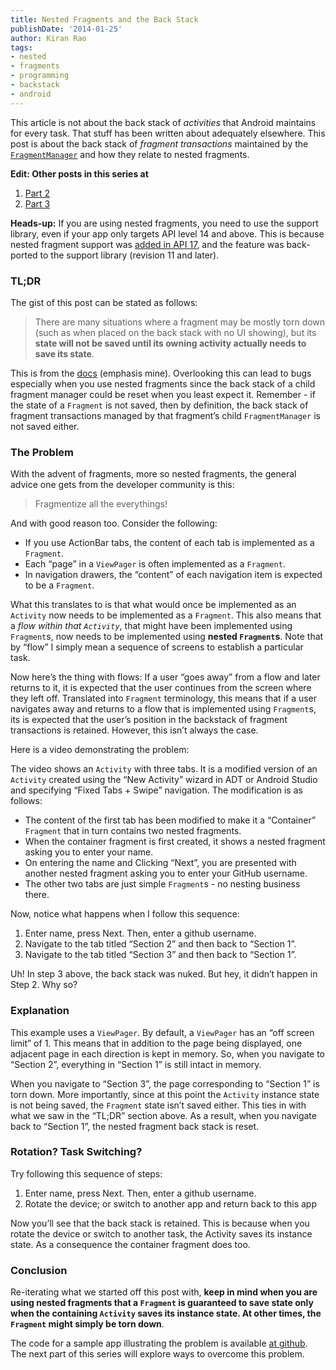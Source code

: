 ```yaml
--- 
title: Nested Fragments and the Back Stack 
publishDate: '2014-01-25'
author: Kiran Rao 
tags: 
- nested 
- fragments 
- programming 
- backstack 
- android
---
```


This article is not about the back stack of *activities* that Android
maintains for every task. That stuff has been written about adequately
elsewhere. This post is about the back stack of *fragment transactions*
maintained by the
[`FragmentManager`](http://developer.android.com/reference/android/support/v4/app/FragmentManager.html)
and how they relate to nested fragments.

**Edit: Other posts in this series at**

1.  [Part 2](http://curioustechizen.blogspot.com/2014/02/nested-fragment-and-backstack-part-2.html)
2.  [Part 3](http://curioustechizen.blogspot.com/2014/02/nested-fragments-and-backstack-part-3.html)

**Heads-up:** If you are using nested fragments, you need to use the
support library, even if your app only targets API level 14 and above.
This is because nested fragment support was [added in API
17](http://developer.android.com/about/versions/android-4.2.html#NestedFragments),
and the feature was back-ported to the support library (revision 11 and
later).

### TL;DR

The gist of this post can be stated as follows:

> There are many situations where a fragment may be mostly torn down
> (such as when placed on the back stack with no UI showing), but its
> **state will not be saved until its owning activity actually needs to
> save its state**.

This is from the
[docs](http://developer.android.com/reference/android/support/v4/app/Fragment.html#onSaveInstanceState%28android.os.Bundle%29)
(emphasis mine). Overlooking this can lead to bugs especially when you
use nested fragments since the back stack of a child fragment manager
could be reset when you least expect it. Remember - if the state of a
`Fragment` is not saved, then by definition, the back stack of fragment
transactions managed by that fragment’s child `FragmentManager` is not
saved either.

### The Problem

With the advent of fragments, more so nested fragments, the general
advice one gets from the developer community is this:

> Fragmentize all the everythings!

And with good reason too. Consider the following:

-   If you use ActionBar tabs, the content of each tab is implemented as
    a `Fragment`.
-   Each “page” in a `ViewPager` is often implemented as a `Fragment`.
-   In navigation drawers, the “content” of each navigation item is
    expected to be a `Fragment`.

What this translates to is that what would once be implemented as an
`Activity` now needs to be implemented as a `Fragment`. This also means
that a *flow within that `Activity`*, that might have been implemented
using `Fragment`s, now needs to be implemented using **nested
`Fragment`s**. Note that by “flow” I simply mean a sequence of screens
to establish a particular task.

Now here’s the thing with flows: If a user “goes away” from a flow and
later returns to it, it is expected that the user continues from the
screen where they left off. Translated into `Fragment` terminology, this
means that if a user navigates away and returns to a flow that is
implemented using `Fragment`s, its is expected that the user’s position
in the backstack of fragment transactions is retained. However, this
isn’t always the case.

Here is a video demonstrating the problem:

The video shows an `Activity` with three tabs. It is a modified version
of an `Activity` created using the “New Activity” wizard in ADT or
Android Studio and specifying “Fixed Tabs + Swipe” navigation. The
modification is as follows:

-   The content of the first tab has been modified to make it a
    “Container” `Fragment` that in turn contains two nested fragments.
-   When the container fragment is first created, it shows a nested
    fragment asking you to enter your name.
-   On entering the name and Clicking “Next”, you are presented with
    another nested fragment asking you to enter your GitHub username.
-   The other two tabs are just simple `Fragment`s - no nesting business
    there.

Now, notice what happens when I follow this sequence:

1.  Enter name, press Next. Then, enter a github username.
2.  Navigate to the tab titled “Section 2” and then back to “Section 1”.
3.  Navigate to the tab titled “Section 3” and then back to “Section 1”.

Uh! In step 3 above, the back stack was nuked. But hey, it didn’t happen
in Step 2. Why so?

### Explanation

This example uses a `ViewPager`. By default, a `ViewPager` has an “off
screen limit” of 1. This means that in addition to the page being
displayed, one adjacent page in each direction is kept in memory. So,
when you navigate to “Section 2”, everything in “Section 1” is still
intact in memory.

When you navigate to “Section 3”, the page corresponding to “Section 1”
is torn down. More importantly, since at this point the `Activity`
instance state is not being saved, the `Fragment` state isn’t saved
either. This ties in with what we saw in the “TL;DR” section above. As a
result, when you navigate back to “Section 1”, the nested fragment back
stack is reset.

### Rotation? Task Switching?

Try following this sequence of steps:

1.  Enter name, press Next. Then, enter a github username.
2.  Rotate the device; or switch to another app and return back to this
    app

Now you’ll see that the back stack is retained. This is because when you
rotate the device or switch to another task, the Activity saves its
instance state. As a consequence the container fragment does too.

### Conclusion

Re-iterating what we started off this post with, **keep in mind when you
are using nested fragments that a `Fragment` is guaranteed to save state
only when the containing `Activity` saves its instance state. At other
times, the `Fragment` might simply be torn down**.

The code for a sample app illustrating the problem is available [at github](https://github.com/curioustechizen/blog-nested-fragments-backstack).
The next part of this series will explore ways to overcome this problem.
